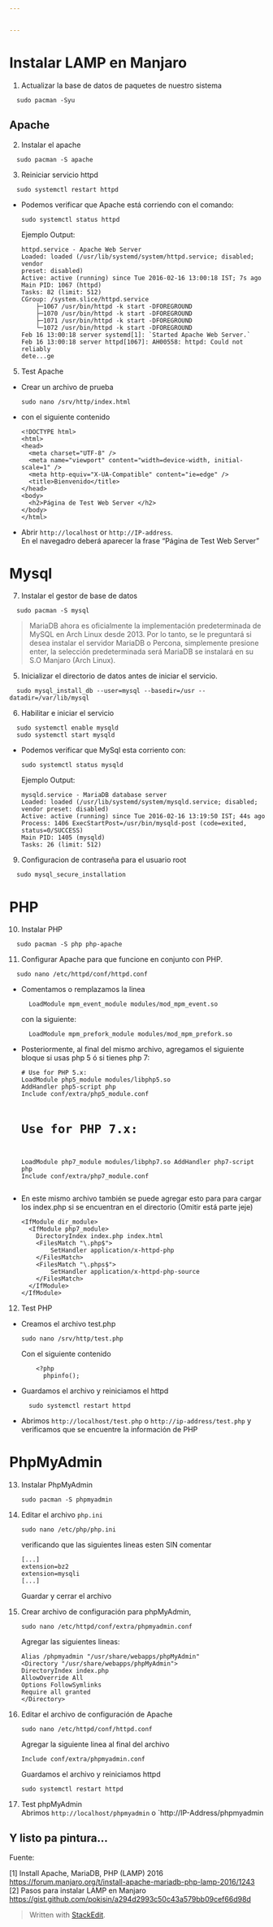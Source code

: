 ```yaml
---


---
```


<h1 id="instalar-lamp-en-manjaro">Instalar LAMP en Manjaro</h1>
<ol>
<li>Actualizar la base de datos de paquetes de nuestro sistema</li>
</ol>
<pre><code>  sudo pacman -Syu
</code></pre>
<h2 id="apache">Apache</h2>
<ol start="2">
<li>Instalar el apache</li>
</ol>
<pre><code>  sudo pacman -S apache
</code></pre>
<ol start="3">
<li>Reiniciar servicio httpd</li>
</ol>
<pre><code>  sudo systemctl restart httpd
</code></pre>
<ul>
<li>Podemos verificar que Apache está corriendo con el comando:<pre><code>sudo systemctl status httpd
</code></pre>
Ejemplo Output:<pre><code>httpd.service - Apache Web Server
Loaded: loaded (/usr/lib/systemd/system/httpd.service; disabled; vendor
preset: disabled)
Active: active (running) since Tue 2016-02-16 13:00:18 IST; 7s ago
Main PID: 1067 (httpd)
Tasks: 82 (limit: 512)
CGroup: /system.slice/httpd.service
	├─1067 /usr/bin/httpd -k start -DFOREGROUND
	├─1070 /usr/bin/httpd -k start -DFOREGROUND
	├─1071 /usr/bin/httpd -k start -DFOREGROUND
	└─1072 /usr/bin/httpd -k start -DFOREGROUND
Feb 16 13:00:18 server systemd[1]: `Started Apache Web Server.`
Feb 16 13:00:18 server httpd[1067]: AH00558: httpd: Could not reliably
dete...ge
</code></pre>
</li>
</ul>
<ol start="5">
<li>Test Apache</li>
</ol>
<ul>
<li>
<p>Crear un archivo de prueba</p>
<pre><code>sudo nano /srv/http/index.html
</code></pre>
</li>
<li>
<p>con el siguiente contenido</p>
<pre><code>&lt;!DOCTYPE html&gt;
&lt;html&gt;
&lt;head&gt;
  &lt;meta charset="UTF-8" /&gt;
  &lt;meta name="viewport" content="width=device-width, initial-scale=1" /&gt;
  &lt;meta http-equiv="X-UA-Compatible" content="ie=edge" /&gt;
  &lt;title&gt;Bienvenido&lt;/title&gt;
&lt;/head&gt;
&lt;body&gt;
  &lt;h2&gt;Página de Test Web Server &lt;/h2&gt;
&lt;/body&gt;
&lt;/html&gt;
</code></pre>
</li>
<li>
<p>Abrir <code>http://localhost</code> or <code>http://IP-address</code>.<br>
En el navegadro deberá aparecer la frase “Página de Test  Web Server”</p>
</li>
</ul>
<h1 id="mysql">Mysql</h1>
<ol start="7">
<li>Instalar el gestor de base de datos</li>
</ol>
<pre><code>  sudo pacman -S mysql 
</code></pre>
<blockquote>
<p>MariaDB ahora es oficialmente la implementación predeterminada de MySQL en Arch Linux desde 2013. Por lo tanto, se le preguntará si desea instalar el servidor MariaDB o Percona, simplemente presione enter, la selección predeterminada será MariaDB se instalará en su S.O Manjaro (Arch Linux).</p>
</blockquote>
<ol start="5">
<li>Inicializar el directorio de datos  antes de iniciar el servicio.</li>
</ol>
<pre><code>  sudo mysql_install_db --user=mysql --basedir=/usr --datadir=/var/lib/mysql
</code></pre>
<ol start="6">
<li>Habilitar e iniciar el servicio</li>
</ol>
<pre><code>  sudo systemctl enable mysqld
  sudo systemctl start mysqld
</code></pre>
<ul>
<li>Podemos verificar que MySql esta corriento con:<pre><code>sudo systemctl status mysqld
</code></pre>
Ejemplo Output:<pre><code>mysqld.service - MariaDB database server
Loaded: loaded (/usr/lib/systemd/system/mysqld.service; disabled;
vendor preset: disabled)
Active: active (running) since Tue 2016-02-16 13:19:50 IST; 44s ago
Process: 1406 ExecStartPost=/usr/bin/mysqld-post (code=exited,
status=0/SUCCESS)
Main PID: 1405 (mysqld)
Tasks: 26 (limit: 512)
</code></pre>
</li>
</ul>
<ol start="9">
<li>Configuracion de contraseña para el usuario root</li>
</ol>
<pre><code>  sudo mysql_secure_installation
</code></pre>
<h1 id="php">PHP</h1>
<ol start="10">
<li>Instalar  PHP</li>
</ol>
<pre><code>  sudo pacman -S php php-apache 
</code></pre>
<ol start="11">
<li>Configurar Apache para que funcione en conjunto con PHP.</li>
</ol>
<pre><code>  sudo nano /etc/httpd/conf/httpd.conf
</code></pre>
<ul>
<li>
<p>Comentamos o remplazamos la linea</p>
<pre><code>  LoadModule mpm_event_module modules/mod_mpm_event.so 
</code></pre>
<p>con la siguiente:</p>
<pre><code>  LoadModule mpm_prefork_module modules/mod_mpm_prefork.so
</code></pre>
</li>
<li>
<p>Posteriormente, al final del mismo archivo, agregamos el siguiente bloque si usas php 5 ó si tienes php 7:</p>
<pre><code># Use for PHP 5.x:
LoadModule php5_module modules/libphp5.so
AddHandler php5-script php
Include conf/extra/php5_module.conf

# Use for PHP 7.x:
LoadModule php7_module modules/libphp7.so
AddHandler php7-script php
Include conf/extra/php7_module.conf
</code></pre>
</li>
<li>
<p>En este mismo archivo también se puede agregar esto para  para cargar los index.php si se encuentran en el directorio (Omitir está parte jeje)</p>
<pre><code>&lt;IfModule dir_module&gt;
  &lt;IfModule php7_module&gt;
  	DirectoryIndex index.php index.html
  	&lt;FilesMatch "\.php$"&gt;
  		SetHandler application/x-httpd-php
  	&lt;/FilesMatch&gt;
  	&lt;FilesMatch "\.phps$"&gt;
  		SetHandler application/x-httpd-php-source
  	&lt;/FilesMatch&gt;
  &lt;/IfModule&gt;
&lt;/IfModule&gt;
</code></pre>
</li>
</ul>
<ol start="12">
<li>Test PHP</li>
</ol>
<ul>
<li>Creamos el archivo test.php<pre><code>sudo nano /srv/http/test.php
</code></pre>
Con el siguiente contenido<pre><code>    &lt;?php 
      phpinfo();
</code></pre>
</li>
<li>Guardamos el archivo y reiniciamos el httpd<pre><code>  sudo systemctl restart httpd
</code></pre>
</li>
<li>Abrimos <code>http://localhost/test.php</code> o <code>http://ip-address/test.php</code> y verificamos que se encuentre la información de PHP</li>
</ul>
<h1 id="phpmyadmin">PhpMyAdmin</h1>
<ol start="13">
<li>
<p>Instalar PhpMyAdmin</p>
<pre><code>sudo pacman -S phpmyadmin
</code></pre>
</li>
<li>
<p>Editar el archivo <code>php.ini</code></p>
<pre><code>sudo nano /etc/php/php.ini
</code></pre>
<p>verificando que las siguientes lineas esten SIN comentar</p>
<pre><code>[...]
extension=bz2
extension=mysqli
[...]
</code></pre>
<p>Guardar y cerrar el archivo</p>
</li>
<li>
<p>Crear archivo de configuración para phpMyAdmin,</p>
<pre><code>sudo nano /etc/httpd/conf/extra/phpmyadmin.conf
</code></pre>
<p>Agregar las siguientes lineas:</p>
<pre><code>Alias /phpmyadmin "/usr/share/webapps/phpMyAdmin"
&lt;Directory "/usr/share/webapps/phpMyAdmin"&gt;
DirectoryIndex index.php
AllowOverride All
Options FollowSymlinks
Require all granted
&lt;/Directory&gt;
</code></pre>
</li>
<li>
<p>Editar el archivo de configuración de Apache</p>
<pre><code>sudo nano /etc/httpd/conf/httpd.conf
</code></pre>
<p>Agregar la siguiente linea al final del archivo</p>
<pre><code>Include conf/extra/phpmyadmin.conf
</code></pre>
<p>Guardamos el archivo y reiniciamos httpd</p>
<pre><code>sudo systemctl restart httpd
</code></pre>
</li>
<li>
<p>Test phpMyAdmin<br>
Abrimos <code>http://localhost/phpmyadmin</code> o `http://IP-Address/phpmyadmin</p>
</li>
</ol>
<h2 id="y-listo-pa--pintura...">Y listo pa  pintura…</h2>
<p>Fuente:</p>
<p>[1] Install Apache, MariaDB, PHP (LAMP) 2016 <a href="https://forum.manjaro.org/t/install-apache-mariadb-php-lamp-2016/1243">https://forum.manjaro.org/t/install-apache-mariadb-php-lamp-2016/1243</a><br>
[2] Pasos para instalar LAMP en Manjaro <a href="https://gist.github.com/pokisin/a294d2993c50c43a579bb09cef66d98d">https://gist.github.com/pokisin/a294d2993c50c43a579bb09cef66d98d</a></p>
<blockquote>
<p>Written with <a href="https://stackedit.io/">StackEdit</a>.</p>
</blockquote>

